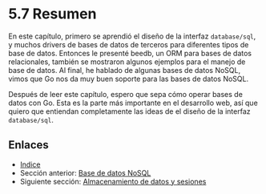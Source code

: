 # 5.7 Resumen

En este capítulo, primero se aprendió el diseño de la interfaz `database/sql`, y muchos drivers de bases de datos de terceros para diferentes tipos de base de datos. Entonces le presenté beedb, un ORM para bases de datos relacionales, también se mostraron algunos ejemplos para el manejo de base de datos. Al final, he hablado de algunas bases de datos NoSQL, vimos que Go nos da muy buen soporte para las bases de datos NoSQL.

Después de leer este capítulo, espero que sepa cómo operar bases de datos con Go. Esta es la parte más importante en el desarrollo web, así que quiero que entiendan completamente las ideas de el diseño de la  interfaz `database/sql`.


## Enlaces

- [Indice](preface.md)
- Sección anterior: [Base de datos NoSQL](05.6.md)
- Siguiente sección: [Almacenamiento de datos y sesiones](06.0.md)